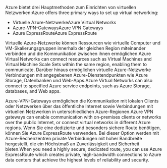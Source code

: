 <span data-ttu-id="fa05f-101">Azure bietet drei Hauptmethoden zum Einrichten von virtuellen Netzwerken:</span><span class="sxs-lookup"><span data-stu-id="fa05f-101">Azure offers three primary ways to set up virtual networking:</span></span> 
 - <span data-ttu-id="fa05f-102">Virtuelle Azure-Netzwerke</span><span class="sxs-lookup"><span data-stu-id="fa05f-102">Azure Virtual Networks</span></span>
 - <span data-ttu-id="fa05f-103">Azure-VPN-Gateways</span><span class="sxs-lookup"><span data-stu-id="fa05f-103">Azure VPN Gateways</span></span>
 - <span data-ttu-id="fa05f-104">Azure ExpressRoute</span><span class="sxs-lookup"><span data-stu-id="fa05f-104">Azure ExpressRoute</span></span> 
 
 <span data-ttu-id="fa05f-105">Virtuelle Azure-Netzwerke können Ressourcen wie virtuelle Computer und VM-Skalierungsgruppen innerhalb der gleichen Region miteinander verbinden und die Kommunikation zwischen ihnen ermöglichen.</span><span class="sxs-lookup"><span data-stu-id="fa05f-105">Azure Virtual Networks can connect resources such as Virtual Machines and Virtual Machine Scale Sets within the same region, enabling them to communicate.</span></span> <span data-ttu-id="fa05f-106">Darüber hinaus ermöglichen virtuelle Azure-Netzwerke Verbindungen mit angegebenen Azure-Dienstendpunkten wie Azure Storage, Datenbanken und Web-Apps.</span><span class="sxs-lookup"><span data-stu-id="fa05f-106">Azure Virtual Networks can also connect to specified Azure service endpoints, such as Azure Storage, databases, and Web apps.</span></span>

<span data-ttu-id="fa05f-107">Azure-VPN-Gateways ermöglichen die Kommunikation mit lokalen Clients oder Netzwerken über das öffentliche Internet sowie Verbindungen mit virtuellen Netzwerken in unterschiedlichen Azure-Regionen.</span><span class="sxs-lookup"><span data-stu-id="fa05f-107">Azure VPN gateways can enable communication with on-premises clients or networks over the public Internet, or connect virtual networks in different Azure regions.</span></span> <span data-ttu-id="fa05f-108">Wenn Sie eine dedizierte und besonders sichere Route benötigen, können Sie Azure ExpressRoute verwenden. Bei dieser Option werden mit Azure-Rechenzentren private Verbindungen mit hoher Bandbreite hergestellt, die ein Höchstmaß an Zuverlässigkeit und Sicherheit bieten.</span><span class="sxs-lookup"><span data-stu-id="fa05f-108">When you need a highly secure, dedicated route, you can use Azure ExpressRoute which creates private, high-bandwidth connections to Azure data centers that achieve the highest levels of reliability and security.</span></span>